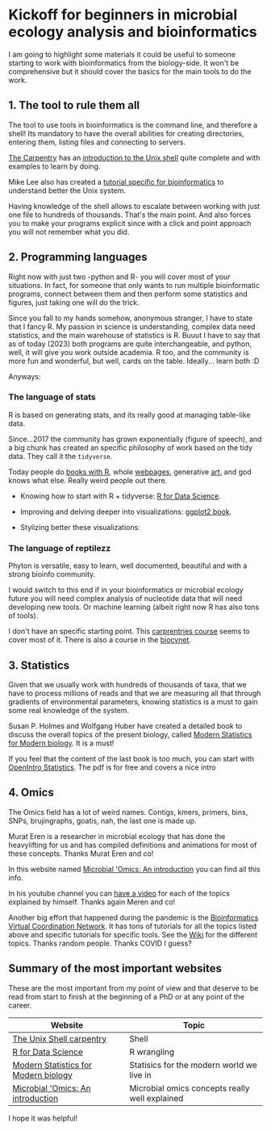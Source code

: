 # Kickoff for beginners in microbial ecology analysis and bioinformatics

I am going to highlight some materials it could be useful to someone starting to work with bioinformatics from the biology-side. It won't be comprehensive but it should cover the basics for the main tools to do the work.

## 1. The tool to rule them all

The tool to use tools in bioinformatics is the command line, and therefore a shell! Its mandatory to have the overall abilities for creating directories, entering them, listing files and connecting to servers.

[The Carpentry](https://software-carpentry.org/lessons/) has an [introduction to the Unix shell](https://swcarpentry.github.io/shell-novice/) quite complete and with examples to learn by doing.

Mike Lee also has created a [tutorial specific for bioinformatics](https://astrobiomike.github.io/unix/) to understand better the Unix system.

Having knowledge of the shell allows to escalate between working with just one file to hundreds of thousands. That's the main point. And also forces you to make your programs explicit since with a click and point approach you will not remember what you did.

## 2. Programming languages

Right now with just two -python and R- you will cover most of your situations. In fact, for someone that only wants to run multiple bioinformatic programs, connect between them and then perform some statistics and figures, just taking one will do the trick.

Since you fall to my hands somehow, anonymous stranger, I have to state that I fancy R. My passion in science is understanding, complex data need statistics, and the main warehouse of statistics is R. Buuut I have to say that as of today (2023) both programs are quite interchangeable, and python, well, it will give you work outside academia. R too, and the community is more fun and wonderful, but well, cards on the table. Ideally... learn both :D

Anyways:

### The language of stats

R is based on generating stats, and its really good at managing table-like data.

Since...2017 the community has grown exponentially (figure of speech), and a big chunk has created an specific philosophy of work based on the tidy data. They call it the `tidyverse`.

Today people do [books with R](https://www.huber.embl.de/msmb/), whole [webpages](https://compasp23.classes.andrewheiss.com/), generative [art](https://www.data-imaginist.com/art), and god knows what else. Really weird people out there.

-   Knowing how to start with R + tidyverse: [R for Data Science](https://r4ds.had.co.nz/).

-   Improving and delving deeper into visualizations: [ggplot2 book](https://ggplot2-book.org/https://ggplot2-book.org/).

-   Stylizing better these visualizations:

### The language of reptilezz

Phyton is versatile, easy to learn, well documented, beautiful and with a strong bioinfo community.

I would switch to this end if in your bioinformatics or microbial ecology future you will need complex analysis of nucleotide data that will need developing new tools. Or machine learning (albeit right now R has also tons of tools).

I don't have an specific starting point. This [carprentries course](https://swcarpentry.github.io/python-novice-inflammation/) seems to cover most of it. There is also a course in the [biocvnet](https://github.com/biovcnet/biovcnet.github.io/wiki/TOPIC%3A-Python).

## 3. Statistics

Given that we usually work with hundreds of thousands of taxa, that we have to process millions of reads and that we are measuring all that through gradients of environmental parameters, knowing statistics is a must to gain some real knowledge of the system.

Susan P. Holmes and Wolfgang Huber have created a detailed book to discuss the overall topics of the present biology, called [Modern Statistics for Modern biology](https://www.huber.embl.de/msmb). It is a must!

If you feel that the content of the last book is too much, you can start with [OpenIntro Statistics](https://www.openintro.org/book/os/). The pdf is for free and covers a nice intro

## 4. Omics

The Omics field has a lot of weird names. Contigs, kmers, primers, bins, SNPs, brujingraphs, goatis, nah, the last one is made up.

Murat Eren is a researcher in microbial ecology that has done the heavylifting for us and has compiled definitions and animations for most of these concepts. Thanks Murat Eren and co!

In this website named [Microbial 'Omics: An introduction](https://merenlab.org/momics/#week-2) you can find all this info.

In his youtube channel you can [have a video](https://www.youtube.com/watch?v=R9KLkCZ95cU&list=PL7133RHfhW-MwCLz-c2DZxAmtoHipqBcL) for each of the topics explained by himself. Thanks again Meren and co!

Another big effort that happened during the pandemic is the [Bioinformatics Virtual Coordination Network](https://biovcnet.github.io/). It has tons of tutorials for all the topics listed above and specific tutorials for specific tools. See the [Wiki](https://github.com/biovcnet/biovcnet.github.io/wiki) for the different topics. Thanks random people. Thanks COVID I guess?

## Summary of the most important websites

These are the most important from my point of view and that deserve to be read from start to finish at the beginning of a PhD or at any point of the career.

| Website                                                                             | Topic                                          |
|------------------------|-----------------------------------------------|
| [The Unix Shell carpentry](https://swcarpentry.github.io/shell-novice/)             | Shell                                          |
| [R for Data Science](https://r4ds.had.co.nz/)                                       | R wrangling                                    |
| [Modern Statistics for Modern biology](https://www.huber.embl.de/msmb) | Statisics for the modern world we live in      |
| [Microbial 'Omics: An introduction](https://merenlab.org/momics/#week-2)            | Microbial omics concepts really well explained |

I hope it was helpful!
